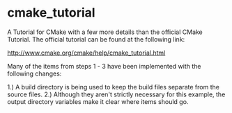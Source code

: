 cmake_tutorial
==============

A Tutorial for CMake with a few more details than the official CMake Tutorial. The official tutorial can be found at the following link:

http://www.cmake.org/cmake/help/cmake_tutorial.html


Many of the items from steps 1 - 3 have been implemented with the following changes:

1.) A build directory is being used to keep the build files separate from the source files.
2.) Although they aren't strictly necessary for this example, the output directory variables make it clear where items should go. 
